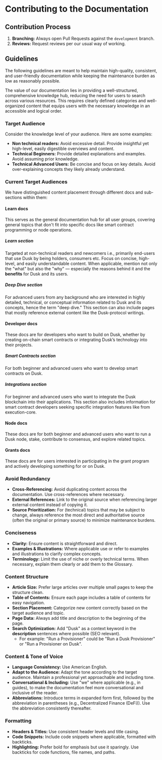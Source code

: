 # Contributing to the Documentation

## Contribution Process

1. **Branching:** Always open Pull Requests against the `development` branch.
2. **Reviews:** Request reviews per our usual way of working.

## Guidelines

The following guidelines are meant to help maintain high-quality, consistent, and user-friendly documentation while keeping the maintenance burden as low as reasonably possible.

The value of our documentation lies in providing a well-structured, comprehensive knowledge hub, reducing the need for users to search across various resources. This requires clearly defined categories and well-organized content that equips users with the necessary knowledge in an accessible and logical order.

### Target Audience

Consider the knowledge level of your audience. Here are some examples:
- **Non technical readers:** Avoid excessive detail. Provide insightful yet high-level, easily digestible overviews and content.
- **Technical Beginners:** Provide detailed explanations and examples. Avoid assuming prior knowledge.
- **Technical Advanced Users:** Be concise and focus on key details. Avoid over-explaining concepts they likely already understand.

### Current Target Audiences

We have distinguished content placement through different docs and sub-sections within them:

#### Learn docs

This serves as the general documentation hub for all user groups, covering general topics that don't fit into specific docs like smart contract programming or node operations.

##### Learn section

Targeted at non-technical readers and newcomers i.e., primarily end-users that use Dusk by being holders, consumers etc. Focus on concise, high-level, and easily understandable content. When applicable, mention not only the "what" but also the "why" — especially the reasons behind it and the **benefits** for Dusk and its users.

##### Deep Dive section

For advanced users from any background who are interested in highly detailed, technical, or conceptual information related to Dusk and its concepts, hence the term "deep dive." This section can also include pages that mostly reference external content like the Dusk-protocol writings.

#### Developer docs

These docs are for developers who want to build on Dusk, whether by creating on-chain smart contracts or integrating Dusk’s technology into their projects.

##### Smart Contracts section 

For both beginner and advanced users who want to develop smart contracts on Dusk.

##### Integrations section

For beginner and advanced users who want to integrate the Dusk blockchain into their applications. This section also includes information for smart contract developers seeking specific integration features like from execution-core.

#### Node docs

These docs are for both beginner and advanced users who want to run a Dusk node, stake, contribute to consensus, and explore related topics.

#### Grants docs

These docs are for users interested in participating in the grant program and actively developing something for or on Dusk.

### Avoid Redundancy

- **Cross-Referencing:** Avoid duplicating content across the documentation. Use cross-references where necessary.
- **External References:** Link to the original source when referencing larger external content instead of copying it. 
- **Source Prioritization:** For (technical) topics that may be subject to change, always reference the most direct and authoritative source (often the original or primary source) to minimize maintenance burdens.

### Conciseness

- **Clarity:** Ensure content is straightforward and direct.
- **Examples & Illustrations:** Where applicable use or refer to examples and illustrations to clarify complex concepts.
- **Terminology:** Limit the use of niche or overly technical terms. When necessary, explain them clearly or add them to the Glossary.

### Content Structure

- **Article Size:** Prefer large articles over multiple small pages to keep the structure clean.
- **Table of Contents:** Ensure each page includes a table of contents for easy navigation.
- **Section Placement:** Categorize new content correctly based on the target audience and topic.
- **Page Data:** Always add title and description to the beginning of the page.
- **Search Optimization:** Add "Dusk" as a context keyword in the **description** sentences where possible (SEO relevant). 
    - For example: "Run a Provisioner" could be "Run a Dusk Provisioner" or "Run a Provisioner on Dusk".

### Content & Tone of Voice

- **Language Consistency:** Use American English.
- **Adapt to the Audience:** Adapt the tone according to the target audience. Maintain a professional yet approachable and including tone.
- **Conversational & Including:** Use "we" where applicable (e.g., in guides), to make the documentation feel more conversational and inclusive of the reader.
- **Abbreviations:** Introduce terms in expanded form first, followed by the abbreviation in parentheses (e.g., Decentralized Finance (DeFi)). Use the abbreviation consistently thereafter.

### Formatting

- **Headers & Titles:** Use consistent header levels and title casing.
- **Code Snippets:** Include code snippets where applicable, formatted with backticks.
- **Highlighting:** Prefer bold for emphasis but use it sparingly. Use backticks for code functions, file names, and paths.
